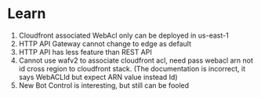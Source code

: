 # Learn

1. Cloudfront associated WebAcl only can be deployed in us-east-1
2. HTTP API Gateway cannot change to edge as default
3. HTTP API has less feature than REST API
4. Cannot use wafv2 to associate cloudfront acl, need pass webacl arn not id cross region to cloudfront stack. (The documentation is incorrect, it says WebACLId but expect ARN value instead Id)
5. New Bot Control is interesting, but still can be fooled
